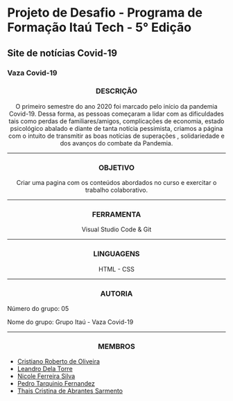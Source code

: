 # Projeto de Desafio - Programa de Formação Itaú Tech - 5° Edição
## Site de notícias Covid-19
### Vaza Covid-19

<h3 align="center">
DESCRIÇÃO
</h3>

<p align="center">
O primeiro semestre do ano 2020 foi marcado pelo início da pandemia Covid-19.
Dessa forma, as pessoas começaram a lidar com as dificuldades tais como perdas de familiares/amigos, complicações de economia, estado psicológico abalado e  diante de tanta notícia pessimista, criamos a página com o intuito de transmitir as boas notícias de superações , solidariedade e dos avanços do combate da Pandemia.
</p>
<hr>

<h3 align="center">
OBJETIVO
</h3>
<p align="center">
  Criar uma pagina com os conteúdos abordados no curso e  exercitar o trabalho colaborativo.</p>

<p align="center">

</p>
  
<hr>
<h3 align="center">
FERRAMENTA
</h3>

<p align="center">
Visual Studio Code & Git
</p>
<hr>

<h3 align="center">
LINGUAGENS
</h3>

<p align="center">
HTML
- CSS
</p>
<hr>
  
<h3 align="center">
AUTORIA
</h3>

Número do grupo: 05

Nome do grupo: Grupo Itaú - Vaza Covid-19
<hr>
<h3 align="center">
MEMBROS
</h3>

- [Cristiano Roberto de Oliveira](https://github.com/orc1272)
- [Leandro Dela Torre](https://github.com/Leodt85)
- [Nicole Ferreira Silva](https://github.com/lefeani)
- [Pedro Tarquinio Fernandez](https://github.com/pedrotarquinio)
- [Thais Cristina de Abrantes Sarmento](https://github.com/ThaisCristiny86)
